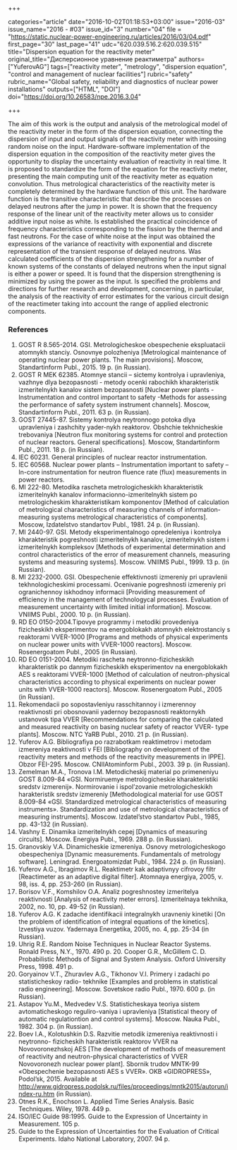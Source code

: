 +++

categories="article"
date="2016-10-02T01:18:53+03:00"
issue="2016-03"
issue_name="2016 - #03"
issue_id="3"
number="04"
file = "https://static.nuclear-power-engineering.ru/articles/2016/03/04.pdf"
first_page="30"
last_page="41"
udc="620.039.516.2:620.039.515"
title="Dispersion equation for the reactivity meter"
original_title="Дисперсионное уравнение реактиметра"
authors=["YuferovAG"]
tags=["reactivity meter", "metrology", "dispersion equation", "control and management of nuclear facilities"]
rubric="safety"
rubric_name="Global safety, reliability and diagnostics of nuclear power installations"
outputs=["HTML", "DOI"]
doi="https://doi.org/10.26583/npe.2016.3.04"

+++

The aim of this work is the output and analysis of the metrological model of the reactivity meter in the form of the dispersion equation, connecting the dispersion of input and output signals of the reactivity meter with imposing random noise on the input. Hardware-software implementation of the dispersion equation in the composition of the reactivity meter gives the opportunity to display the uncertainty evaluation of reactivity in real time.  It is proposed to standardize the form of the equation for the reactivity meter, presenting the main computing unit of the reactivity meter as equation convolution.  Thus metrological characteristics of the reactivity meter is completely determined by the hardware function of this unit. The hardware function is the transitive characteristic that describe the processes on delayed neutrons after the jump in power. It is shown that the frequency response of the linear unit of the reactivity meter allows us to consider additive input noise as white.  Is established the practical coincidence of frequency characteristics corresponding to the fission by the thermal and fast neutrons. For the case of white noise at the input was obtained the expressions of the variance of reactivity with exponential and discrete representation of the transient response of delayed neutrons. Was calculated coefficients of the dispersion strengthening for a number of known systems of the constants of delayed neutrons when the input signal is either a power or speed. It is found that the dispersion strengthening is minimized by using the power as the input. Is specified the problems and directions for further research and development, concerning, in particular, the analysis of the reactivity of error estimates for the various circuit design of the reactimeter taking into account the range of applied electronic components.

### References

1. GOST R 8.565-2014. GSI. Metrologicheskoe obespechenie ekspluatacii atomnykh stanciy. Osnovnye polozheniya [Metrological maintenance of operating nuclear power plants. The main provisions]. Moscow, Standartinform Publ., 2015. 19 p. (in Russian).
2. GOST R MEK 62385. Atomnye stancii – sictemy kontrolya i upravleniya, vazhnye dlya bezopasnosti - metody ocenki rabochikh kharakteristik izmeritelnykh kanalov sistem bezopasnosti [Nuclear power plants - Instrumentation and control important to safety -Methods for assessing the performance of safety system instrument channels]. Moscow, Standartinform Publ., 2011. 63 p. (in Russian).
3. GOST 27445-87. Sistemy kontrolya neytronnogo potoka dlya upravleniya i zashchity yader-nykh reaktorov. Obshchie tekhnicheskie trebovaniya [Neutron flux monitoring systems for control and protection of nuclear reactors. General specifications]. Moscow, Standartinform Publ., 2011. 18 p. (in Russian).
4. IEC 60231. General principles of nuclear reactor instrumentation.
5. IEC 60568. Nuclear power plants – Instrumentation important to safety – In-core instrumentation for neutron fluence rate (flux) measurements in power reactors.
6. MI 222-80. Metodika rascheta metrologicheskikh kharakteristik izmeritelnykh kanalov informacionno-izmeritelnykh sistem po metrologicheskim kharakteristikam komponentov [Method of calculation of metrological characteristics of measuring channels of information- measuring systems metrological characteristics of components]. Moscow, Izdatelstvo standartov Publ., 1981. 24 p. (in Russian).
7. MI 2440-97. GSI. Metody eksperimentalnogo opredeleniya i kontrolya kharakteristik pogreshnosti izmeritelnykh kanalov, izmeritelnykh sistem i izmeritelnykh kompleksov [Methods of experimental determination and control characteristics of the error of measurement channels, measuring systems and measuring systems]. Moscow. VNIIMS Publ., 1999. 13 p. (in Russian).
8. MI 2232-2000. GSI. Obespechenie effektivnosti izmereniy pri upravlenii tekhnologicheskimi processami. Ocenivanie pogreshnosti izmereniy pri ogranichennoy iskhodnoy informacii [Providing measurement of efficiency in the management of technologycal processes. Evaluation of measurement uncertainty with limited initial information]. Moscow. VNIIMS Publ., 2000. 10 p. (in Russian).
9. RD EO 0150-2004.Tipovye programmy i metodiki provedeniya fizicheskikh eksperimentov na energoblokakh atomnykh elektrostanciy s reaktorami VVER-1000 [Programs and methods of physical experiments on nuclear power units with VVER-1000 reactors]. Moscow. Rosenergoatom Publ., 2005 (in Russian).
10. RD EO 0151-2004. Metodiki rascheta neytronno-fizicheskikh kharakteristik po dannym fizicheskikh eksperimentov na energoblokakh AES s reaktorami VVER-1000 [Method of calculation of neutron-physical characteristics according to physical experiments on nuclear power units with VVER-1000 reactors]. Moscow. Rosenergoatom Publ., 2005 (in Russian).
11. Rekomendacii po sopostavleniyu rasschitannoy i izmerennoy reaktivnosti pri obosnovanii yadernoy bezopasnosti reaktornykh ustanovok tipa VVER [Recommendations for comparing the calculated and measured reactivity on basing nuclear safety of reactor VVER- type plants]. Moscow. NTC YaRB Publ., 2010. 21 p. (in Russian).
12. Yuferov A.G. Bibliografiya po razrabotkam reaktimetrov i metodam izmereniya reaktivnosti v FEI [Bibliography on development of the reactivity meters and methods of the reactivity measurements in IPPE]. Obzor FEI-295. Moscow. CNIIAtominform Publ., 2003. 39 p. (in Russian).
13. Zemelman M.A., Tronova I.M. Metodicheskij material po primeneniyu GOST 8.009-84 «GSI. Normiruemye metrologicheskie kharakteristiki sredstv izmerenij». Normirovanie i ispol’zovanie metrologicheskikh harakteristik sredstv izmereniy [Methodological material for use GOST 8.009-84 «GSI. Standardized metrological characteristics of measuring instruments». Standardization and use of metrological characteristics of measuring instruments]. Moscow. Izdatel’stvo standartov Publ., 1985, pp. 43-132 (in Russian).
14. Vashny E. Dinamika izmeritelnykh cepej [Dynamics of measuring circuits]. Moscow. Energiya Publ., 1969. 288 p. (in Russian).
15. Granovskiy V.A. Dinamicheskie izmereniya. Osnovy metrologicheskogo obespecheniya [Dynamic measurements. Fundamentals of metrology software]. Leningrad. Energoatomizdat Publ., 1984. 224 p. (in Russian).
16. Yuferov A.G., Ibragimov R.L. Reaktimetr kak adaptivnyy cifrovoy filtr [Reactimeter as an adaptive digital filter]. Atomnaya energiya, 2005, v. 98, iss. 4, pp. 253-260 (in Russian).
17. Borisov V.F., Komshilov O.A. Analiz pogreshnostey izmeritelya reaktivnosti [Analysis of reactivity meter errors]. Izmeritelnaya tekhnika, 2002, no. 10, pp. 49-52 (in Russian).
18. Yuferov A.G. K zadache identifikacii integralnykh uravneniy kinetiki [On the problem of identification of integral equations of the kinetics]. Izvestiya vuzov. Yadernaya Energetika, 2005, no. 4, pp. 25-34 (in Russian).
19. Uhrig R.E. Random Noise Techniques in Nuclear Reactor Systems. Ronald Press, N.Y., 1970. 490 p. 20. Cooper G.R., McGillem C. D. Probabilistic Methods of Signal and System Analysis. Oxford University Press, 1998. 491 p.
21. Goryainov V.T., Zhuravlev A.G., Tikhonov V.I. Primery i zadachi po statisticheskoy radio- tekhnike [Examples and problems in statistical radio engineering]. Moscow. Sovetskoe radio Publ., 1970. 600 p. (in Russian).
22. Astapov Yu.M., Medvedev V.S. Statisticheskaya teoriya sistem avtomaticheskogo reguliro-vaniya i upravleniya [Statistical theory of automatic regulationtion and control systems]. Moscow. Nauka Publ., 1982. 304 p. (in Russian).
23. Boev I.A., Kolotushkin D.S. Razvitie metodik izmereniya reaktivnosti i neytronno- fizicheskih harakteristik reaktorov VVER na Novovoronezhskoj AES [The development of methods of measurement of reactivity and neutron-physical characteristics of VVER Novovoronezh nuclear power plant]. Sbornik trudov MNTK-99 «Obespechenie bezopasnosti AES s VVER». OKB «GIDROPRESS», Podol’sk, 2015. Available at http://www.gidropress.podolsk.ru/files/proceedings/mntk2015/autorun/index-ru.htm (in Russian).
24. Otnes R.K., Enochson L. Applied Time Series Analysis. Basic Techniques. Wiley, 1978. 449 p.
25. ISO/IEC Guide 98:1995. Guide to the Expression of Uncertainty in Measurement. 105 p.
26. Guide to the Expression of Uncertainties for the Evaluation of Critical Experiments. Idaho National Laboratory, 2007. 94 p.